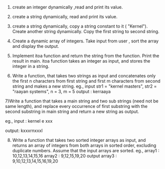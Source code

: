 1) create an integer dynamically ,read and print its value.

2) create a string dynamically, read and print its value.

3) create a string dynamically, copy a string constant to it ( "Kernel"). Create another string dynamically. Copy the first string to second string.

4) Create a dynamic array of integers. Take input from user , sort the array and display the output.

5) Implement itoa function and return the string from the function. Print the result in main. itoa function takes an integer as input, and stores the integer in a string.

6) Write a function, that takes two strings as input and concatenates only the first n characters from first string and first m characters from second string and makes a new string.
eg., input str1 = "kernel masters", str2 = "raayan systems", n = 3, m = 5
output : kerraaya

7)Write a function that takes a main string and two sub strings (need not be same length), and replace every occurrence of first substring with the second substring in main string and return a new string as output.

eg., input : kernel  e   xxx

output: kxxxrnxxxl

8)  Write a function that takes two sorted integer arrays as input, and returns an array of integers from both arrays in sorted order, excluding duplicate numbers. 
Assume that the input arrays are sorted.
eg., array1 : 10,12,13,14,15,16
array2 : 9,12,15,19,20
output array3 : 9,10,12,13,14,15,16,19,20
